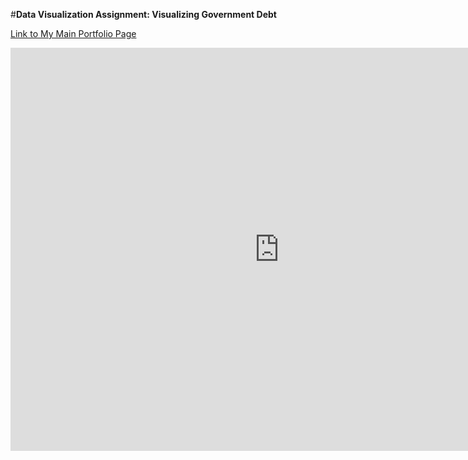 #__Data Visualization Assignment: Visualizing Government Debt__

<a href="https://mganska.github.io/ganska-portfolio/">Link to My Main Portfolio Page</a>
<br>
<iframe src="https://data.oecd.org/chart/61Cw" width="860" height="645" style="border: 0" mozallowfullscreen="true" webkitallowfullscreen="true" allowfullscreen="true"><a href="https://data.oecd.org/chart/61Cw" target="_blank">OECD Chart: General government debt, Total, % of GDP, Annual, 2017</a></iframe>

